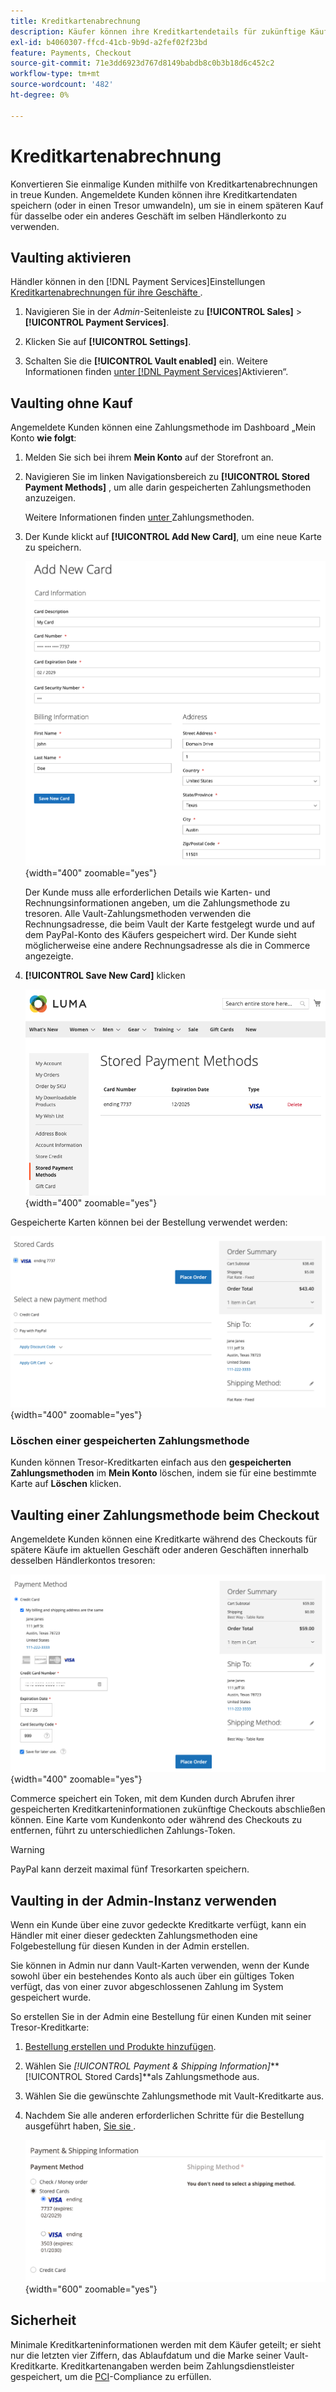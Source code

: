 ```yaml
---
title: Kreditkartenabrechnung
description: Käufer können ihre Kreditkartendetails für zukünftige Käufe Vault-fähig machen (speichern).
exl-id: b4060307-ffcd-41cb-9b9d-a2fef02f23bd
feature: Payments, Checkout
source-git-commit: 71e3dd6923d767d8149babdb8c0b3b18d6c452c2
workflow-type: tm+mt
source-wordcount: '482'
ht-degree: 0%

---
```


# Kreditkartenabrechnung

Konvertieren Sie einmalige Kunden mithilfe von Kreditkartenabrechnungen in treue Kunden. Angemeldete Kunden können ihre Kreditkartendaten speichern (oder in einen Tresor umwandeln), um sie in einem späteren Kauf für dasselbe oder ein anderes Geschäft im selben Händlerkonto zu verwenden.

## Vaulting aktivieren

Händler können in den [!DNL Payment Services]Einstellungen[ Kreditkartenabrechnungen für ihre Geschäfte ](settings.md#card-vaulting).

1. Navigieren Sie in der _Admin_-Seitenleiste zu **[!UICONTROL Sales]** > **[!UICONTROL Payment Services]**.

1. Klicken Sie auf **[!UICONTROL Settings]**.

1. Schalten Sie die **[!UICONTROL Vault enabled]** ein. Weitere Informationen finden [ unter  [!DNL Payment Services]](settings.md#enable-payment-services)Aktivieren“.

## Vaulting ohne Kauf

Angemeldete Kunden können eine Zahlungsmethode im Dashboard „Mein Konto **wie folgt**:

1. Melden Sie sich bei ihrem **Mein Konto** auf der Storefront an.

1. Navigieren Sie im linken Navigationsbereich zu **[!UICONTROL Stored Payment Methods]** , um alle darin gespeicherten Zahlungsmethoden anzuzeigen.

   Weitere Informationen finden [ unter ](https://experienceleague.adobe.com/en/docs/commerce-admin/stores-sales/payments/stored-payment-methods) Zahlungsmethoden.

1. Der Kunde klickt auf **[!UICONTROL Add New Card]**, um eine neue Karte zu speichern.

   ![Neue Karte hinzufügen](assets/add-new-card.png){width="400" zoomable="yes"}

   Der Kunde muss alle erforderlichen Details wie Karten- und Rechnungsinformationen angeben, um die Zahlungsmethode zu tresoren.
Alle Vault-Zahlungsmethoden verwenden die Rechnungsadresse, die beim Vault der Karte festgelegt wurde und auf dem PayPal-Konto des Käufers gespeichert wird. Der Kunde sieht möglicherweise eine andere Rechnungsadresse als die in Commerce angezeigte.

1. **[!UICONTROL Save New Card]** klicken

   ![Gespeicherte Zahlungsmethoden in meinem Konto](assets/stored-payment-methods.png){width="400" zoomable="yes"}

Gespeicherte Karten können bei der Bestellung verwendet werden:

![Verwendung gespeicherter Anmeldedaten für zukünftige Käufe](assets/use-stored-card.png){width="400" zoomable="yes"}

### Löschen einer gespeicherten Zahlungsmethode

Kunden können Tresor-Kreditkarten einfach aus den **gespeicherten Zahlungsmethoden** im **Mein Konto** löschen, indem sie für eine bestimmte Karte auf **Löschen** klicken.

## Vaulting einer Zahlungsmethode beim Checkout

Angemeldete Kunden können eine Kreditkarte während des Checkouts für spätere Käufe im aktuellen Geschäft oder anderen Geschäften innerhalb desselben Händlerkontos tresoren:

![Die Kreditkarte für die spätere Verwendung aufheben](assets/save-card-for-later.png){width="400" zoomable="yes"}

Commerce speichert ein Token, mit dem Kunden durch Abrufen ihrer gespeicherten Kreditkarteninformationen zukünftige Checkouts abschließen können. Eine Karte vom Kundenkonto oder während des Checkouts zu entfernen, führt zu unterschiedlichen Zahlungs-Token.

>[!WARNING]
>
> PayPal kann derzeit maximal fünf Tresorkarten speichern.

## Vaulting in der Admin-Instanz verwenden

Wenn ein Kunde über eine zuvor gedeckte Kreditkarte verfügt, kann ein Händler mit einer dieser gedeckten Zahlungsmethoden eine Folgebestellung für diesen Kunden in der Admin erstellen.

Sie können in Admin nur dann Vault-Karten verwenden, wenn der Kunde sowohl über ein bestehendes Konto als auch über ein gültiges Token verfügt, das von einer zuvor abgeschlossenen Zahlung im System gespeichert wurde.

So erstellen Sie in der Admin eine Bestellung für einen Kunden mit seiner Tresor-Kreditkarte:

1. [Bestellung erstellen und Produkte hinzufügen](https://experienceleague.adobe.com/docs/commerce-admin/stores-sales/point-of-purchase/assist/customer-account-create-order.html).
1. Wählen Sie _[!UICONTROL Payment & Shipping Information]_**[!UICONTROL Stored Cards]**als Zahlungsmethode aus.
1. Wählen Sie die gewünschte Zahlungsmethode mit Vault-Kreditkarte aus.
1. Nachdem Sie alle anderen erforderlichen Schritte für die Bestellung ausgeführt haben, [ Sie sie ](https://experienceleague.adobe.com/docs/commerce-admin/stores-sales/point-of-purchase/assist/customer-account-create-order.html?lang=en#step-3%3A-submit-the-order).

   ![Verwenden Sie eine Vault-Kreditkarte in Admin für den Kunden](assets/admin-vaultedcard.png){width="600" zoomable="yes"}

## Sicherheit

Minimale Kreditkarteninformationen werden mit dem Käufer geteilt; er sieht nur die letzten vier Ziffern, das Ablaufdatum und die Marke seiner Vault-Kreditkarte. Kreditkartenangaben werden beim Zahlungsdienstleister gespeichert, um die [PCI](security.md#PCI-compliance)-Compliance zu erfüllen.
